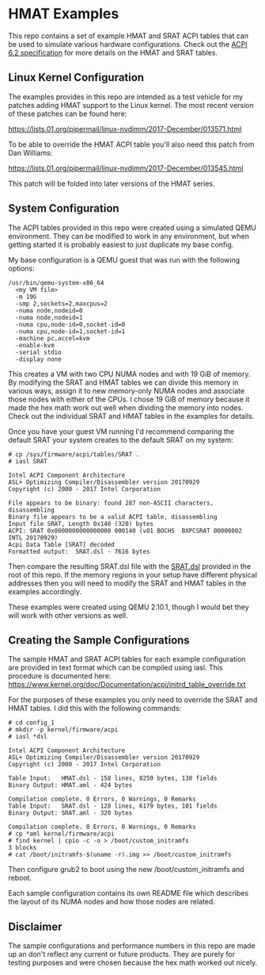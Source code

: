 # HMAT Examples

This repo contains a set of example HMAT and SRAT ACPI tables that can be used to simulate various hardware configurations.  Check out the [ACPI 6.2 specification](http://www.uefi.org/sites/default/files/resources/ACPI_6_2.pdf) for more details on the HMAT and SRAT tables.

## Linux Kernel Configuration

The examples provides in this repo are intended as a test vehicle for my patches adding HMAT support to the Linux kernel.  The most recent version of these patches can be found here:

https://lists.01.org/pipermail/linux-nvdimm/2017-December/013571.html

To be able to override the HMAT ACPI table you'll also need this patch from Dan Williams:

https://lists.01.org/pipermail/linux-nvdimm/2017-December/013545.html

This patch will be folded into later versions of the HMAT series.

## System Configuration

The ACPI tables provided in this repo were created using a simulated QEMU environment.  They can be modified to work in any environment, but when getting started it is probably easiest to just duplicate my base config.

My base configuration is a QEMU guest that was run with the following options:
```
/usr/bin/qemu-system-x86_64
  <my VM file>
  -m 19G
  -smp 2,sockets=2,maxcpus=2
  -numa node,nodeid=0
  -numa node,nodeid=1
  -numa cpu,node-id=0,socket-id=0
  -numa cpu,node-id=1,socket-id=1
  -machine pc,accel=kvm
  -enable-kvm
  -serial stdio
  -display none
```
This creates a VM with two CPU NUMA nodes and with 19 GiB of memory.  By modifying the SRAT and HMAT tables we can divide this memory in various ways, assign it to new memory-only NUMA nodes and associate those nodes with either of the CPUs.  I chose 19 GiB of memory because it made the hex math work out well when dividing the memory into nodes.  Check out the individual SRAT and HMAT tables in the examples for details.

Once you have your guest VM running I'd recommend comparing the default SRAT your system creates to the default SRAT on my system:
```
# cp /sys/firmware/acpi/tables/SRAT .
# iasl SRAT

Intel ACPI Component Architecture
ASL+ Optimizing Compiler/Disassembler version 20170929
Copyright (c) 2000 - 2017 Intel Corporation

File appears to be binary: found 287 non-ASCII characters, disassembling
Binary file appears to be a valid ACPI table, disassembling
Input file SRAT, Length 0x140 (320) bytes
ACPI: SRAT 0x0000000000000000 000140 (v01 BOCHS  BXPCSRAT 00000002 INTL 20170929)
Acpi Data Table [SRAT] decoded
Formatted output:  SRAT.dsl - 7616 bytes
```
Then compare the resulting SRAT.dsl file with the [SRAT.dsl](/SRAT.dsl) provided in the root of this repo.  If the memory regions in your setup have different physical addresses then you will need to modify the SRAT and HMAT tables in the examples accordingly.

These examples were created using QEMU 2.10.1, though I would bet they will work with other versions as well.

## Creating the Sample Configurations

The sample HMAT and SRAT ACPI tables for each example configuration are provided in text format which can be compiled using iasl.  This procedure is documented here: https://www.kernel.org/doc/Documentation/acpi/initrd_table_override.txt

For the purposes of these examples you only need to override the SRAT and HMAT tables.  I did this with the following commands:

```
# cd config_1
# mkdir -p kernel/firmware/acpi
# iasl *dsl

Intel ACPI Component Architecture
ASL+ Optimizing Compiler/Disassembler version 20170929
Copyright (c) 2000 - 2017 Intel Corporation

Table Input:   HMAT.dsl - 158 lines, 8250 bytes, 138 fields
Binary Output: HMAT.aml - 424 bytes

Compilation complete. 0 Errors, 0 Warnings, 0 Remarks
Table Input:   SRAT.dsl - 128 lines, 6179 bytes, 101 fields
Binary Output: SRAT.aml - 320 bytes

Compilation complete. 0 Errors, 0 Warnings, 0 Remarks
# cp *aml kernel/firmware/acpi
# find kernel | cpio -c -o > /boot/custom_initramfs
3 blocks
# cat /boot/initramfs-$(uname -r).img >> /boot/custom_initramfs
```
Then configure grub2 to boot using the new /boot/custom_initramfs and reboot.

Each sample configuration contains its own README file which describes the layout of its NUMA nodes and how those nodes are related.

## Disclaimer

The sample configurations and performance numbers in this repo are made up an don't reflect any current or future products.  They are purely for testing purposes and were chosen because the hex math worked out nicely.
